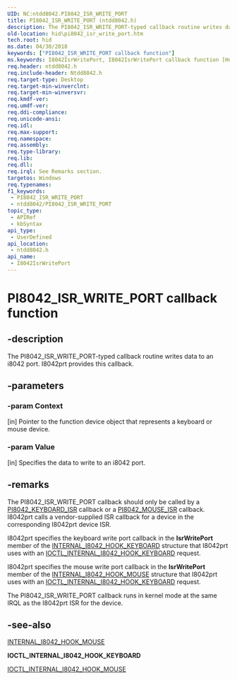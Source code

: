 ```yaml
---
UID: NC:ntdd8042.PI8042_ISR_WRITE_PORT
title: PI8042_ISR_WRITE_PORT (ntdd8042.h)
description: The PI8042_ISR_WRITE_PORT-typed callback routine writes data to an i8042 port. I8042prt provides this callback.
old-location: hid\pi8042_isr_write_port.htm
tech.root: hid
ms.date: 04/30/2018
keywords: ["PI8042_ISR_WRITE_PORT callback function"]
ms.keywords: I8042IsrWritePort, I8042IsrWritePort callback function [Human Input Devices], PI8042_ISR_WRITE_PORT, PI8042_ISR_WRITE_PORT callback, hid.pi8042_isr_write_port, i8042ref_775d438e-5883-455b-86c4-2ce28099598f.xml, ntdd8042/I8042IsrWritePort
req.header: ntdd8042.h
req.include-header: Ntdd8042.h
req.target-type: Desktop
req.target-min-winverclnt: 
req.target-min-winversvr: 
req.kmdf-ver: 
req.umdf-ver: 
req.ddi-compliance: 
req.unicode-ansi: 
req.idl: 
req.max-support: 
req.namespace: 
req.assembly: 
req.type-library: 
req.lib: 
req.dll: 
req.irql: See Remarks section.
targetos: Windows
req.typenames: 
f1_keywords:
 - PI8042_ISR_WRITE_PORT
 - ntdd8042/PI8042_ISR_WRITE_PORT
topic_type:
 - APIRef
 - kbSyntax
api_type:
 - UserDefined
api_location:
 - ntdd8042.h
api_name:
 - I8042IsrWritePort
---
```


# PI8042_ISR_WRITE_PORT callback function


## -description

The PI8042_ISR_WRITE_PORT-typed callback routine writes data to an i8042 port. I8042prt provides this callback.

## -parameters

### -param Context 

[in]
Pointer to the function device object that represents a keyboard or mouse device.

### -param Value 

[in]
Specifies the data to write to an i8042 port.

## -remarks

The PI8042_ISR_WRITE_PORT callback should only be called by a <a href="/windows-hardware/drivers/ddi/ntdd8042/nc-ntdd8042-pi8042_keyboard_isr">PI8042_KEYBOARD_ISR</a> callback or a <a href="/windows-hardware/drivers/ddi/ntdd8042/nc-ntdd8042-pi8042_mouse_isr">PI8042_MOUSE_ISR</a> callback. I8042prt calls a vendor-supplied ISR callback for a device in the corresponding I8042prt device ISR.

I8042prt specifies the keyboard write port callback in the <b>IsrWritePort</b> member of the <a href="/windows-hardware/drivers/ddi/ntdd8042/ns-ntdd8042-_internal_i8042_hook_keyboard">INTERNAL_I8042_HOOK_KEYBOARD</a> structure that I8042prt uses with an <a href="/windows-hardware/drivers/ddi/ntdd8042/ni-ntdd8042-ioctl_internal_i8042_hook_keyboard">IOCTL_INTERNAL_I8042_HOOK_KEYBOARD</a> request.

I8042prt specifies the mouse write port callback in the <b>IsrWritePort</b> member of the <a href="/windows-hardware/drivers/ddi/ntdd8042/ns-ntdd8042-_internal_i8042_hook_mouse">INTERNAL_I8042_HOOK_MOUSE</a> structure that I8042prt uses with an <a href="/windows-hardware/drivers/ddi/ntdd8042/ni-ntdd8042-ioctl_internal_i8042_hook_keyboard">IOCTL_INTERNAL_I8042_HOOK_KEYBOARD</a> request.

The PI8042_ISR_WRITE_PORT callback runs in kernel mode at the same IRQL as the I8042prt ISR for the device.

## -see-also

<a href="/windows-hardware/drivers/ddi/ntdd8042/ns-ntdd8042-_internal_i8042_hook_mouse">INTERNAL_I8042_HOOK_MOUSE</a>



<b>IOCTL_INTERNAL_I8042_HOOK_KEYBOARD</b>



<a href="/windows-hardware/drivers/ddi/ntdd8042/ni-ntdd8042-ioctl_internal_i8042_hook_mouse">IOCTL_INTERNAL_I8042_HOOK_MOUSE</a>
